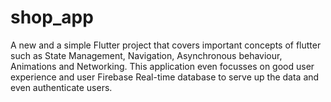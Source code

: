 # shop_app

A new and a simple Flutter project that covers important concepts of flutter such as State Management, Navigation, Asynchronous behaviour, Animations and Networking. This application even focusses on good user experience and user Firebase Real-time database to serve up the data and even authenticate users. 

